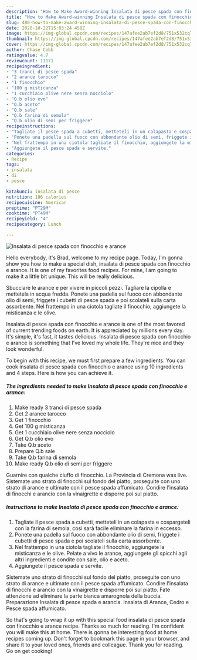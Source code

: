 ```yaml
---
description: "How to Make Award-winning Insalata di pesce spada con finocchio e arance"
title: "How to Make Award-winning Insalata di pesce spada con finocchio e arance"
slug: 480-how-to-make-award-winning-insalata-di-pesce-spada-con-finocchio-e-arance
date: 2020-10-22T15:03:24.450Z
image: https://img-global.cpcdn.com/recipes/147afee2ab7ef2d8/751x532cq70/insalata-di-pesce-spada-con-finocchio-e-arance-recipe-main-photo.jpg
thumbnail: https://img-global.cpcdn.com/recipes/147afee2ab7ef2d8/751x532cq70/insalata-di-pesce-spada-con-finocchio-e-arance-recipe-main-photo.jpg
cover: https://img-global.cpcdn.com/recipes/147afee2ab7ef2d8/751x532cq70/insalata-di-pesce-spada-con-finocchio-e-arance-recipe-main-photo.jpg
author: Chase Cobb
ratingvalue: 4.7
reviewcount: 11171
recipeingredient:
- "3 tranci di pesce spada"
- "2 arance tarocco"
- "1 finocchio"
- "100 g misticanza"
- "1 cucchiaio olive nere senza nocciolo"
- "Q.b olio evo"
- "Q.b aceto"
- "Q.b sale"
- "Q.b farina di semola"
- "Q.b olio di semi per friggere"
recipeinstructions:
- "Tagliate il pesce spada a cubetti, metteteli in un colapasta e cospargeteli con la farina di semola, così sarà facile eliminare la farina in eccesso."
- "Ponete una padella sul fuoco con abbondante olio di semi, friggete i cubetti di pesce spada e poi scolateli sulla carta assorbente."
- "Nel frattempo in una ciotola tagliate il finocchio, aggiungete la misticanza e le olive. Pelate a vivo le arance, aggiungete gli spicchi agli altri ingredienti e condite con sale, olio e aceto."
- "Aggiungete il pesce spada e servite."
categories:
- Recipe
tags:
- insalata
- di
- pesce

katakunci: insalata di pesce 
nutrition: 186 calories
recipecuisine: American
preptime: "PT29M"
cooktime: "PT49M"
recipeyield: "4"
recipecategory: Lunch

---
```



![Insalata di pesce spada con finocchio e arance](https://img-global.cpcdn.com/recipes/147afee2ab7ef2d8/751x532cq70/insalata-di-pesce-spada-con-finocchio-e-arance-recipe-main-photo.jpg)

Hello everybody, it's Brad, welcome to my recipe page. Today, I'm gonna show you how to make a special dish, insalata di pesce spada con finocchio e arance. It is one of my favorites food recipes. For mine, I am going to make it a little bit unique. This will be really delicious.

Sbucciare le arance e per vivere in piccoli pezzi. Tagliare la cipolla e mettetela in acqua fredda. Ponete una padella sul fuoco con abbondante olio di semi, friggete i cubetti di pesce spada e poi scolateli sulla carta assorbente. Nel frattempo in una ciotola tagliate il finocchio, aggiungete la misticanza e le olive.

Insalata di pesce spada con finocchio e arance is one of the most favored of current trending foods on earth. It is appreciated by millions every day. It's simple, it's fast, it tastes delicious. Insalata di pesce spada con finocchio e arance is something that I've loved my whole life. They're nice and they look wonderful.


To begin with this recipe, we must first prepare a few ingredients. You can cook insalata di pesce spada con finocchio e arance using 10 ingredients and 4 steps. Here is how you can achieve it.

<!--inarticleads1-->

##### The ingredients needed to make Insalata di pesce spada con finocchio e arance:

1. Make ready 3 tranci di pesce spada
1. Get 2 arance tarocco
1. Get 1 finocchio
1. Get 100 g misticanza
1. Get 1 cucchiaio olive nere senza nocciolo
1. Get Q.b olio evo
1. Take Q.b aceto
1. Prepare Q.b sale
1. Take Q.b farina di semola
1. Make ready Q.b olio di semi per friggere


Guarnire con qualche ciuffo di finocchio. La Provincia di Cremona was live. Sistemate uno strato di finocchi sul fondo del piatto, proseguite con uno strato di arance e ultimate con il pesce spada affumicato. Condire l&#39;insalata di finocchi e arancio con la vinaigrette e disporre poi sul piatto. 

<!--inarticleads2-->

##### Instructions to make Insalata di pesce spada con finocchio e arance:

1. Tagliate il pesce spada a cubetti, metteteli in un colapasta e cospargeteli con la farina di semola, così sarà facile eliminare la farina in eccesso.
1. Ponete una padella sul fuoco con abbondante olio di semi, friggete i cubetti di pesce spada e poi scolateli sulla carta assorbente.
1. Nel frattempo in una ciotola tagliate il finocchio, aggiungete la misticanza e le olive. Pelate a vivo le arance, aggiungete gli spicchi agli altri ingredienti e condite con sale, olio e aceto.
1. Aggiungete il pesce spada e servite.


Sistemate uno strato di finocchi sul fondo del piatto, proseguite con uno strato di arance e ultimate con il pesce spada affumicato. Condire l&#39;insalata di finocchi e arancio con la vinaigrette e disporre poi sul piatto. Fate attenzione ad eliminare la parte bianca amarognola della buccia. Preparazione Insalata di pesce spada e arancia. Insalata di Arance, Cedro e Pesce spada affumicato. 

So that's going to wrap it up with this special food insalata di pesce spada con finocchio e arance recipe. Thanks so much for reading. I'm confident you will make this at home. There is gonna be interesting food at home recipes coming up. Don't forget to bookmark this page in your browser, and share it to your loved ones, friends and colleague. Thank you for reading. Go on get cooking!
